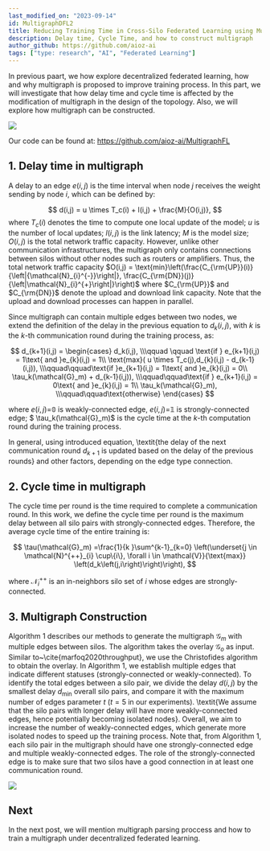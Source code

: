 ```yaml
---
last_modified_on: "2023-09-14"
id: MultigraphDFL2
title: Reducing Training Time in Cross-Silo Federated Learning using Multigraph Topology (Part 2)
description: Delay time, Cycle Time, and how to construct multigraph
author_github: https://github.com/aioz-ai
tags: ["type: research", "AI", "Federated Learning"]
---
```

In previous paart, we how explore decentralized federated learning, how and why multigraph is proposed to improve training process. In this part, we will investigate that how delay time and cycle time is affected by the modification of multigraph in the  design of the topology. Also, we will explore how multigraph can be constructed. 

![](https://blog.openmined.org/content/images/2021/08/AV-procedure-artboard-1-3-04-1.png)

Our code can be found at: https://github.com/aioz-ai/MultigraphFL

## 1. Delay time in multigraph
A delay to an edge $e(i, j)$ is the time interval when node $j$ receives the weight sending by node $i$, which can be defined by:

$$
d(i,j) = u \times T_c(i) + l(i,j) + \frac{M}{O(i,j)},
$$
where $T_{c}(i)$ denotes the time to compute one local update of the model; $u$ is the number of local updates; $l(i,j)$ is the link latency; $M$ is the model size; $O(i, j)$ is the total network traffic capacity. However, unlike other communication infrastructures, the multigraph only contains connections between silos without other nodes such as routers or amplifiers. Thus, the total network traffic capacity $O(i,j) = \text{min}\left(\frac{C_{\rm{UP}}(i)}{\left|{\mathcal{N}_{i}^{-}}\right|}, \frac{C_{\rm{DN}}(j)}{\left|\mathcal{N}_{i}^{+}\right|}\right)$ where $C_{\rm{UP}}$ and $C_{\rm{DN}}$ denote the upload and download link capacity. Note that the upload and download processes can happen in parallel. 

Since multigraph can contain multiple edges between two nodes, we extend the definition of the delay in the previous  equation to $d_k(i,j)$, with $k$ is the $k$-th communication round during the training process, as:

$$
d_{k+1}(i,j) =
\begin{cases}
    d_k(i,j), \\\qquad \qquad \text{if } e_{k+1}(i,j) = 1\text{ and }e_{k}(i,j) = 1\\
    \text{max}( u \times T_c(j),d_{k}(i,j) - d_{k-1}(i,j)), \\\qquad\qquad\text{if }e_{k+1}(i,j) = 1\text{ and }e_{k}(i,j) = 0\\
    \tau_k(\mathcal{G}_m) + d_{k-1}(i,j)), \\\qquad\qquad\text{if } e_{k+1}(i,j) = 0\text{ and }e_{k}(i,j) = 1\\
    \tau_k(\mathcal{G}_m), \\\qquad\qquad\text{otherwise}
\end{cases}
$$

where $e(i,j)$$=$$\mathbb{0}$ is weakly-connected edge, $e(i,j)$$=$$\mathbb{1}$ is strongly-connected edge; $ \tau_k(\mathcal{G}_m)$ is the cycle time at the $k$-th computation round during the training process. 

In general, using introduced equation, \textit{the delay of the next communication round $d_{k+1}$ is updated based on the delay of the previous rounds} and other factors, depending on the edge type connection.

## 2. Cycle time in multigraph
The cycle time per round is the time required to complete a communication round. In this work, we define the cycle time per round is the maximum delay between all silo pairs with strongly-connected edges. Therefore, the average cycle time of the entire training is:

$$
\tau(\mathcal{G}_m) =\frac{1}{k }\sum^{k-1}_{k=0} \left(\underset{j \in \mathcal{N}^{++}_{i} \cup\{i\}, \forall i \in \mathcal{V}}{\text{max}} \left(d_k\left(j,i\right)\right)\right),
$$

where $\mathcal{N}_{i}^{++}$ is an in-neighbors silo set of $i$ whose edges are strongly-connected.

## 3. Multigraph Construction

Algorithm 1 describes our methods to generate the multigraph $\mathcal{G}_m$ with multiple edges between silos. The algorithm takes the overlay $\mathcal{G}_o$ as input. Similar to~\cite{marfoq2020throughput}, we use the Christofides algorithm to obtain the overlay. In Algorithm 1, we establish multiple edges that indicate different statuses (strongly-connected or weakly-connected). To identify the total edges between a silo pair, we divide the delay $d(i,j)$ by the smallest delay $d_{\min}$ overall silo pairs, and compare it with the maximum number of edges parameter $t$ ($t=5$ in our experiments). \textit{We assume that the silo pairs with longer delay will have more weakly-connected edges, hence potentially becoming isolated nodes}. Overall, we aim to increase the number of weakly-connected edges, which generate more isolated nodes to speed up the training process. Note that, from Algorithm 1, each silo pair in the multigraph should have one strongly-connected edge and multiple weakly-connected edges. The role of the strongly-connected edge is to make sure that two silos have a good connection in at least one communication round. 

![](https://vision.aioz.io/f/09306652964b4e56b26e/?dl=1)

## Next
In the next post, we will mention multigraph parsing proccess and how to train a multigraph under decentralized federated learning.